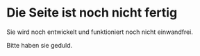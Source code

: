 # Die Seite ist noch nicht fertig
Sie wird noch entwickelt und funktioniert noch nicht einwandfrei.

Bitte haben sie geduld.
